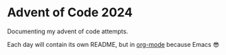 # Advent of Code 2024

Documenting my advent of code attempts. 

Each day will contain its own README, but in [org-mode](https://orgmode.org/) because Emacs 😎
